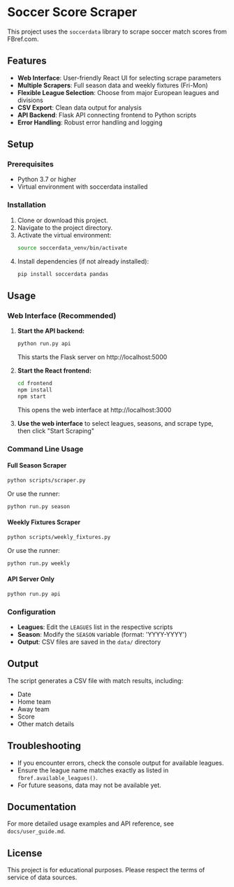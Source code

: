 # Soccer Score Scraper

This project uses the `soccerdata` library to scrape soccer match scores from FBref.com.

## Features

- **Web Interface**: User-friendly React UI for selecting scrape parameters
- **Multiple Scrapers**: Full season data and weekly fixtures (Fri-Mon)
- **Flexible League Selection**: Choose from major European leagues and divisions
- **CSV Export**: Clean data output for analysis
- **API Backend**: Flask API connecting frontend to Python scripts
- **Error Handling**: Robust error handling and logging

## Setup

### Prerequisites

- Python 3.7 or higher
- Virtual environment with soccerdata installed

### Installation

1. Clone or download this project.
2. Navigate to the project directory.
3. Activate the virtual environment:
   ```bash
   source soccerdata_venv/bin/activate
   ```
4. Install dependencies (if not already installed):
   ```bash
   pip install soccerdata pandas
   ```

## Usage

### Web Interface (Recommended)
1. **Start the API backend:**
   ```bash
   python run.py api
   ```
   This starts the Flask server on http://localhost:5000

2. **Start the React frontend:**
   ```bash
   cd frontend
   npm install
   npm start
   ```
   This opens the web interface at http://localhost:3000

3. **Use the web interface** to select leagues, seasons, and scrape type, then click "Start Scraping"

### Command Line Usage

#### Full Season Scraper
```bash
python scripts/scraper.py
```
Or use the runner:
```bash
python run.py season
```

#### Weekly Fixtures Scraper
```bash
python scripts/weekly_fixtures.py
```
Or use the runner:
```bash
python run.py weekly
```

#### API Server Only
```bash
python run.py api
```

### Configuration
- **Leagues**: Edit the `LEAGUES` list in the respective scripts
- **Season**: Modify the `SEASON` variable (format: 'YYYY-YYYY')
- **Output**: CSV files are saved in the `data/` directory

## Output

The script generates a CSV file with match results, including:
- Date
- Home team
- Away team
- Score
- Other match details

## Troubleshooting

- If you encounter errors, check the console output for available leagues.
- Ensure the league name matches exactly as listed in `fbref.available_leagues()`.
- For future seasons, data may not be available yet.

## Documentation

For more detailed usage examples and API reference, see `docs/user_guide.md`.

## License

This project is for educational purposes. Please respect the terms of service of data sources.